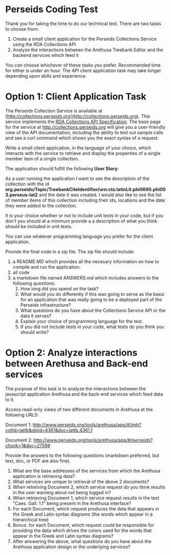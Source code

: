 Perseids Coding Test
===================

Thank you for taking the time to do our technical test. There are two tasks to choose from:

1. Create a small client application for the Perseids Collections Service using the RDA Collections API
2. Analyze the interactions between the Arethusa Treebank Editor and the backend services which feed it

You can choose whichever of these tasks you prefer. Recommended time for either is under an hour. The API client application task may take longer depending upon skills and experience.


Option 1: Client Application Task
=================================

The Perseids Collection Service is available at [http://collections.perseids.org](http://collections.perseids.org).  This service implements the [RDA Collections API Specification](https://github.com/RDACollectionsWG/specification). The base page for the service at http://collections.perseids.org will give you a user-friendly view of the API documentation, including the ability to test out sample calls and see a curl command which shows you the exact syntax of a request.

Write a small client application, in the language of your choice, which interacts with the service to retrieve and display the properties of a single member item of a single collection.

The application should fulfill the following __User Story__:

As a user running the application I want to see the description of the collection with the id __org.perseids/Topic/TreebankCiteIdentifier/urn:cts:latinLit:phi0690.phi003.perseus-lat2__ and the date it was created. I would also like to see the list of member items of this collection including their ids, locations and the date they were added to the collection.

It is your choice whether or not to include unit tests in your code, but if you don't you should at a minimum provide a a description of what you think *should* be included in unit tests.

You can use whatever programming language you prefer for the client application. 

Provide the final code in a zip file. The zip file should include:

1. a README.MD which provides all the necesary information on how to compile and run the application.
2. all code
3. a markdown file named ANSWERS.md which includes answers to the following questions:
   1. How long did you spend on the task? 
   2. What would you do differently if this was going to serve as the basis for an application that was really going to be a deployed part of the Perseids infrastructure?
   3. What questions do you have about the Collections Service API or the data it serves?
   4. Explain your choice of programming language for the test.
   5. If you did not include tests in your code, what tests do you think you should write?
   
Option 2: Analyze interactions between Arethusa and Back-end services
=====================================================================

The purpose of this task is to analyze the interactions between the javascript application Arethusa and the back-end services which feed data to it.

Access read-only views of two different documents in Arethusa at the following URLS:

Document 1: http://www.perseids.org/tools/arethusa/app/#/jmh?collid=lattb&objid=4361&doc=lattb.4361.1

Document 2: http://www.perseids.org/tools/arethusa/app/#/perseids?chunk=1&doc=27598

Provide the answers to the following questions (markdown preferred, but text, doc, or PDF are also fine).

1. What are the base addresses of the services from which the Arethusa application is retrieving data?
2. What services are unique to retrieval of the above 2 documents?
3. When retreiving Document 2, which service request do you think results in the user warning about not being logged in?
4. When retrieving Document 1, which service request results in the text "Caes. Gall. 1.1" being present in the Arethusa interface?
5. For each Document, which request produces the data that appears in the Greek and Latin syntax diagrams (the words which appear in a hierarchical tree)
6. Bonus: for each Document, which request could be responsible for providing the data which drives the colors used for the words that appear in the Greek and Latin syntax diagrams?
7. After answering the above, what questions do you have about the Arethusa application design or the underlying services?






   






